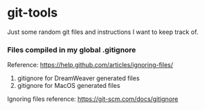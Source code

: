 # git-tools
Just some random git files and instructions I want to keep track of.

### Files compiled in my global .gitignore
Reference: https://help.github.com/articles/ignoring-files/
1. gitignore for DreamWeaver generated files
1. gitignore for MacOS generated files

Ignoring files reference: https://git-scm.com/docs/gitignore
